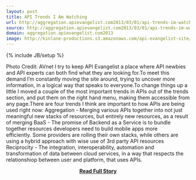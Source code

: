 ```yaml
---
layout: post
title: API Trends I Am Watching
url: http://aggregation.apievangelist.com2013/03/01/api-trends-im-watching/
source: http://aggregation.apievangelist.com2013/03/01/api-trends-im-watching/
domain: aggregation.apievangelist.com2013
image: http://kinlane-productions.s3.amazonaws.com/api-evangelist-site/blog/top-tech-trends.jpg
---
```

{% include JB/setup %}<p>Photo Credit: AVnet I try to keep API Evangelist a place where API newbies and API experts can both find what they are looking for.To meet this demand I’m constantly moving the site around, trying to uncover more information, in a logical way that speaks to everyone.To change things up a little I moved a couple of the most important trends in APIs out of the trends section, and put them on the right hand menu, making them accessible from any page.There are four trends I think are important to how APIs are being used right now: Aggregation - Merging various APIs together into not just meaningful new stacks of resources, but entirely new resources, as a result of merging BaaS - The promise of Backend as a Service is to bundle together resources developers need to build mobile apps more efficiently. Some providers are rolling their own stacks, while others are using a hybrid approach with wise use of 3rd party API resources Reciprocity - The integration, interoperability, automation and transformation of data between cloud services, in a way that respects the relationshiop between user and platform, that uses APIs.</p>
<center><p><a href="http://aggregation.apievangelist.com2013/03/01/api-trends-im-watching/" style='padding:25px; font-sze:18px; font-weight: bold;'>Read Full Story</a></p></center>

